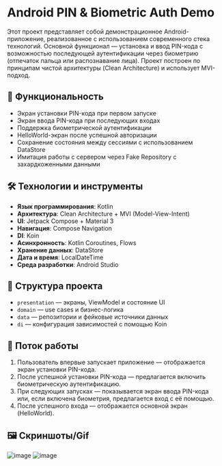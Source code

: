 # Android PIN & Biometric Auth Demo

Этот проект представляет собой демонстрационное Android-приложение, реализованное с использованием современного стека технологий. Основной функционал — установка и ввод PIN-кода с возможностью последующей аутентификации через биометрию (отпечаток пальца или распознавание лица). Проект построен по принципам чистой архитектуры (Clean Architecture) и использует MVI-подход.

## 🧹 Функциональность

* Экран установки PIN-кода при первом запуске
* Экран ввода PIN-кода при последующих входах
* Поддержка биометрической аутентификации
* HelloWorld-экран после успешной авторизации
* Сохранение состояния между сессиями с использованием DataStore
* Имитация работы с сервером через Fake Repository с захардкоженными данными

## 🛠️ Технологии и инструменты

* **Язык программирования**: Kotlin
* **Архитектура**: Clean Architecture + MVI (Model-View-Intent)
* **UI**: Jetpack Compose + Material 3
* **Навигация**: Compose Navigation
* **DI**: Koin
* **Асинхронность**: Kotlin Coroutines, Flows
* **Хранение данных**: DataStore
* **Дата и время**: LocalDateTime
* **Среда разработки**: Android Studio

## 🔧 Структура проекта

* `presentation` — экраны, ViewModel и состояние UI
* `domain` — use cases и бизнес-логика
* `data` — репозитории и фейковые источники данных
* `di` — конфигурация зависимостей с помощью Koin

## 🔄 Поток работы

1. Пользователь впервые запускает приложение — отображается экран установки PIN-кода.
2. После успешной установки PIN-кода — предлагается включить биометрическую аутентификацию.
3. При следующих запусках — показывается экран ввода PIN-кода или, если включена биометрия, предлагается вход с её помощью.
4. После успешного входа — отображается основной экран (HelloWorld).

## 🖼 Скриншоты/Gif
![image](https://github.com/user-attachments/assets/f5538787-a5bc-4723-b8d7-badd18cbc8af)
![image](https://github.com/user-attachments/assets/bb7d950a-7852-4782-92fa-4b060a4a3ad3)




